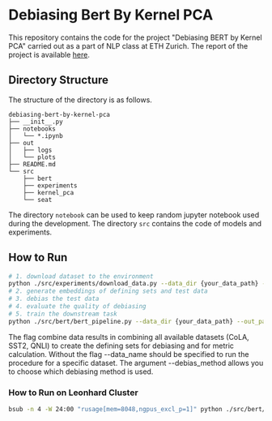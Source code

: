 # Debiasing Bert By Kernel PCA

This repository contains the code for the project "Debiasing BERT by Kernel PCA" carried out as a part of NLP class at ETH Zurich. The report of the project is available [here](https://github.com/kstoneriv3/debiasing-bert-by-kernel-pca/blob/main/final_report.pdf).

## Directory Structure

The structure of the directory is as follows.

```
debiasing-bert-by-kernel-pca
├── __init__.py
├── notebooks
│   └── *.ipynb
├── out
│   ├── logs
│   └── plots
├── README.md
└── src
    ├── bert
    ├── experiments
    ├── kernel_pca
    └── seat
```

The directory `notebook` can be used to keep random jupyter notebook used during the development. The directory `src` contains the code of models and experiments.

## How to Run

```bash
# 1. download dataset to the environment
python ./src/experiments/download_data.py --data_dir {your_data_path} --tasks CoLA,QNLI,SST
# 2. generate embeddings of defining sets and test data
# 3. debias the test data
# 4. evaluate the quality of debiasing
# 5. train the downstream task
python ./src/bert/bert_pipeline.py --data_dir {your_data_path} --out_path {path_to_save_embeddings} --combine_data --debias_mode pca
```
The flag combine data results in combining all available datasets (CoLA, SST2, QNLI) to create the defining sets for debiasing and for metric calculation. Without the flag --data_name should be specified to run the procedure for a specific dataset. 
The argument --debias_method allows you to choose which debiasing method is used.
### How to Run on Leonhard Cluster

```bash
bsub -n 4 -W 24:00 "rusage[mem=8048,ngpus_excl_p=1]" python ./src/bert/bert_pipeline.py --data_dir {your_data_path} --out_path {path_to_save_embeddings} --combine_data --debias_mode kpca
```
